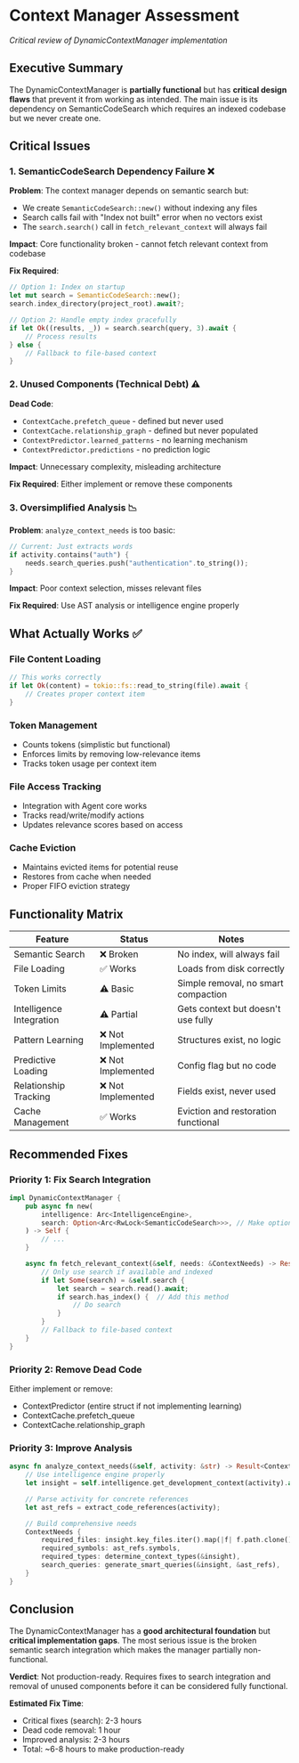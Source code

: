 # Context Manager Assessment

*Critical review of DynamicContextManager implementation*

## Executive Summary

The DynamicContextManager is **partially functional** but has **critical design flaws** that prevent it from working as intended. The main issue is its dependency on SemanticCodeSearch which requires an indexed codebase but we never create one.

## Critical Issues

### 1. SemanticCodeSearch Dependency Failure ❌

**Problem**: The context manager depends on semantic search but:
- We create `SemanticCodeSearch::new()` without indexing any files
- Search calls fail with "Index not built" error when no vectors exist
- The `search.search()` call in `fetch_relevant_context` will always fail

**Impact**: Core functionality broken - cannot fetch relevant context from codebase

**Fix Required**:
```rust
// Option 1: Index on startup
let mut search = SemanticCodeSearch::new();
search.index_directory(project_root).await?;

// Option 2: Handle empty index gracefully
if let Ok((results, _)) = search.search(query, 3).await {
    // Process results
} else {
    // Fallback to file-based context
}
```

### 2. Unused Components (Technical Debt) ⚠️

**Dead Code**:
- `ContextCache.prefetch_queue` - defined but never used
- `ContextCache.relationship_graph` - defined but never populated
- `ContextPredictor.learned_patterns` - no learning mechanism
- `ContextPredictor.predictions` - no prediction logic

**Impact**: Unnecessary complexity, misleading architecture

**Fix Required**: Either implement or remove these components

### 3. Oversimplified Analysis 📉

**Problem**: `analyze_context_needs` is too basic:
```rust
// Current: Just extracts words
if activity.contains("auth") {
    needs.search_queries.push("authentication".to_string());
}
```

**Impact**: Poor context selection, misses relevant files

**Fix Required**: Use AST analysis or intelligence engine properly

## What Actually Works ✅

### File Content Loading
```rust
// This works correctly
if let Ok(content) = tokio::fs::read_to_string(file).await {
    // Creates proper context item
}
```

### Token Management
- Counts tokens (simplistic but functional)
- Enforces limits by removing low-relevance items
- Tracks token usage per context item

### File Access Tracking
- Integration with Agent core works
- Tracks read/write/modify actions
- Updates relevance scores based on access

### Cache Eviction
- Maintains evicted items for potential reuse
- Restores from cache when needed
- Proper FIFO eviction strategy

## Functionality Matrix

| Feature | Status | Notes |
|---------|--------|-------|
| Semantic Search | ❌ Broken | No index, will always fail |
| File Loading | ✅ Works | Loads from disk correctly |
| Token Limits | ⚠️ Basic | Simple removal, no smart compaction |
| Intelligence Integration | ⚠️ Partial | Gets context but doesn't use fully |
| Pattern Learning | ❌ Not Implemented | Structures exist, no logic |
| Predictive Loading | ❌ Not Implemented | Config flag but no code |
| Relationship Tracking | ❌ Not Implemented | Fields exist, never used |
| Cache Management | ✅ Works | Eviction and restoration functional |

## Recommended Fixes

### Priority 1: Fix Search Integration
```rust
impl DynamicContextManager {
    pub async fn new(
        intelligence: Arc<IntelligenceEngine>,
        search: Option<Arc<RwLock<SemanticCodeSearch>>>, // Make optional
    ) -> Self {
        // ...
    }

    async fn fetch_relevant_context(&self, needs: &ContextNeeds) -> Result<Vec<ContextItemId>> {
        // Only use search if available and indexed
        if let Some(search) = &self.search {
            let search = search.read().await;
            if search.has_index() {  // Add this method
                // Do search
            }
        }
        // Fallback to file-based context
    }
}
```

### Priority 2: Remove Dead Code
Either implement or remove:
- ContextPredictor (entire struct if not implementing learning)
- ContextCache.prefetch_queue
- ContextCache.relationship_graph

### Priority 3: Improve Analysis
```rust
async fn analyze_context_needs(&self, activity: &str) -> Result<ContextNeeds> {
    // Use intelligence engine properly
    let insight = self.intelligence.get_development_context(activity).await;

    // Parse activity for concrete references
    let ast_refs = extract_code_references(activity);

    // Build comprehensive needs
    ContextNeeds {
        required_files: insight.key_files.iter().map(|f| f.path.clone()).collect(),
        required_symbols: ast_refs.symbols,
        required_types: determine_context_types(&insight),
        search_queries: generate_smart_queries(&insight, &ast_refs),
    }
}
```

## Conclusion

The DynamicContextManager has a **good architectural foundation** but **critical implementation gaps**. The most serious issue is the broken semantic search integration which makes the manager partially non-functional.

**Verdict**: Not production-ready. Requires fixes to search integration and removal of unused components before it can be considered fully functional.

**Estimated Fix Time**:
- Critical fixes (search): 2-3 hours
- Dead code removal: 1 hour
- Improved analysis: 2-3 hours
- Total: ~6-8 hours to make production-ready